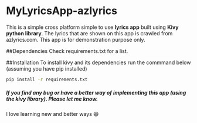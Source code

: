 # MyLyricsApp-azlyrics

This is a simple cross platform simple to use __lyrics app__ built using **Kivy python library**. The lyrics that are shown
on this app is crawled from azlyrics.com. This app is for demonstration purpose only.

##Dependencies
Check requirements.txt for a list.

##Installation
To install kivy and its dependencies run the commmand below (assuming you have pip installed)
```bash
pip install -r requirements.txt
```
##### If you find any bug or have a better way of implementing this app (using the kivy library). Please let me know.
I love learning new and better ways :smile:

